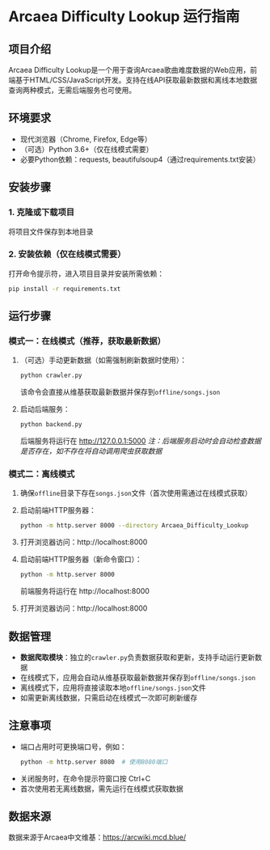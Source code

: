 # Arcaea Difficulty Lookup 运行指南

## 项目介绍
Arcaea Difficulty Lookup是一个用于查询Arcaea歌曲难度数据的Web应用，前端基于HTML/CSS/JavaScript开发。支持在线API获取最新数据和离线本地数据查询两种模式，无需后端服务也可使用。

## 环境要求
- 现代浏览器（Chrome, Firefox, Edge等）
- （可选）Python 3.6+（仅在线模式需要）
- 必要Python依赖：requests, beautifulsoup4（通过requirements.txt安装）

## 安装步骤

### 1. 克隆或下载项目
将项目文件保存到本地目录

### 2. 安装依赖（仅在线模式需要）
打开命令提示符，进入项目目录并安装所需依赖：
```bash
pip install -r requirements.txt
```

## 运行步骤

### 模式一：在线模式（推荐，获取最新数据）
1. （可选）手动更新数据（如需强制刷新数据时使用）：
   ```bash
   python crawler.py
   ```
   该命令会直接从维基获取最新数据并保存到`offline/songs.json`

2. 启动后端服务：
   ```bash
   python backend.py
   ```
   后端服务将运行在 http://127.0.0.1:5000
   *注：后端服务启动时会自动检查数据是否存在，如不存在将自动调用爬虫获取数据*

### 模式二：离线模式
1. 确保`offline`目录下存在`songs.json`文件（首次使用需通过在线模式获取）
2. 启动前端HTTP服务器：
   ```bash
   python -m http.server 8000 --directory Arcaea_Difficulty_Lookup
   ```
3. 打开浏览器访问：http://localhost:8000



3. 启动前端HTTP服务器（新命令窗口）：
   ```bash
   python -m http.server 8000
   ```
   前端服务将运行在 http://localhost:8000

3. 打开浏览器访问：http://localhost:8000

## 数据管理
- **数据爬取模块**：独立的`crawler.py`负责数据获取和更新，支持手动运行更新数据
- 在线模式下，应用会自动从维基获取最新数据并保存到`offline/songs.json`
- 离线模式下，应用将直接读取本地`offline/songs.json`文件
- 如需更新离线数据，只需启动在线模式一次即可刷新缓存

## 注意事项
- 端口占用时可更换端口号，例如：
  ```bash
  python -m http.server 8080  # 使用8080端口
  ```
- 关闭服务时，在命令提示符窗口按 Ctrl+C
- 首次使用若无离线数据，需先运行在线模式获取数据

## 数据来源
数据来源于Arcaea中文维基：<https://arcwiki.mcd.blue/>